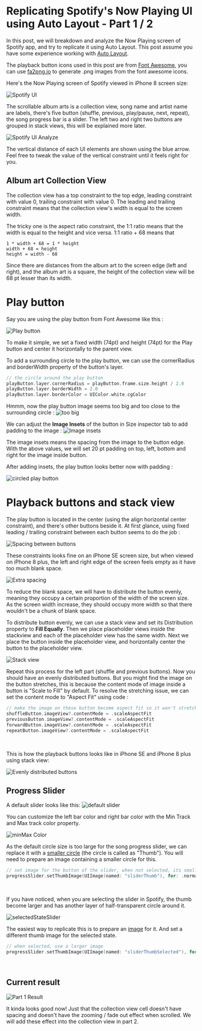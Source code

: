 # Replicating Spotify's Now Playing UI using Auto Layout - Part 1 / 2

In this post, we will breakdown and analyze the Now Playing screen of Spotify app, and try to replicate it  using Auto Layout. This post assume you have some experience working with [Auto Layout](https://fluffy.es/making-sense-of-auto-layout/). 

The playback button icons used in this post are from [Font Awesome](https://fontawesome.com), you can use [fa2png.io](http://fa2png.io) to generate .png images from the font awesome icons.



Here's the Now Playing screen of Spotify viewed in iPhone 8 screen size: 

![Spotify UI](https://iosimage.s3.amazonaws.com/2018/24-spotify/spotifyUI.png)



The scrollable album arts is a collection view, song name and artist name are labels, there's five button (shuffle, previous, play/pause, next, repeat), the song progress bar is a slider. The left two and right two buttons are grouped in stack views, this will be explained more later. 



![Spotify UI Analyze](https://iosimage.s3.amazonaws.com/2018/24-spotify/spotifyAnalyze.png)



The vertical distance of each UI elements are shown using the blue arrow. Feel free to tweak the value of the vertical constraint until it feels right for you.


## Album art Collection View

The collection view has a top constraint to the top edge, leading constraint with value 0, trailing constraint with value 0. The leading and trailing constraint means that the collection view's width is equal to the screen width.



The tricky one is the aspect ratio constraint, the 1:1 ratio means that the width is equal to the height and vice versa. 1:1 ratio + 68 means that 

```
1 * width + 68 = 1 * height
width + 68 = height
height = width - 68
```



Since there are distances from the album art to the screen edge (left and right), and the album art is a square, the height of the collection view will be 68 pt lesser than its width.



# Play button

Say you are using the play button from Font Awesome like this :  

![Play button](https://iosimage.s3.amazonaws.com/2018/24-spotify/playButton.png)



To make it simple, we set a fixed width (74pt) and height (74pt) for the Play button and center it horizontally to the parent view.



To add a surrounding circle to the play button, we can use the cornerRadius and borderWidth property of the button's layer.

```swift
// the circle around the play button
playButton.layer.cornerRadius = playButton.frame.size.height / 2.0
playButton.layer.borderWidth = 2.0
playButton.layer.borderColor = UIColor.white.cgColor
```



Hmmm, now the play button image seems too big and too close to the surrounding circle :
![too big](https://iosimage.s3.amazonaws.com/2018/24-spotify/tooBig.png)



We can adjust the **Image Insets** of the button in Size inspector tab to add padding to the image : 
![Image insets](https://iosimage.s3.amazonaws.com/2018/24-spotify/imageInsets.png)



The image insets means the spacing from the image to the button edge. With the above values, we will set 20 pt padding on top, left, bottom and right for the image inside button.



After adding insets, the play button looks better now with padding :

![circled play button](https://iosimage.s3.amazonaws.com/2018/24-spotify/circledPlayButton.png)



# Playback buttons and stack view

The play button is located in the center (using the align horizontal center constraint), and there's other buttons beside it. At first glance, using fixed leading / trailing constraint between each button seems to do the job : 

![Spacing between buttons](https://iosimage.s3.amazonaws.com/2018/24-spotify/spacing.png)



These constraints looks fine on an iPhone SE screen size, but when viewed on iPhone 8 plus, the left and right edge of the screen feels empty as it have too much blank space.

![Extra spacing](https://iosimage.s3.amazonaws.com/2018/24-spotify/extraSpacing.png)



To reduce the blank space, we will have to distribute the button evenly, meaning they occupy a certain proportion of the width of the screen size. As the screen width increase, they should occupy more width so that there wouldn't be a chunk of blank space.




To distribute button evenly, we can use a stack view and set its Distribution property to **Fill Equally**. Then we place placeholder views inside the stackview and each of the placeholder view has the same width. Next we place the button inside the placeholder view, and horizontally center the button to the placeholder view.

![Stack view](https://iosimage.s3.amazonaws.com/2018/24-spotify/buttonStackView.png)



Repeat this process for the left part (shuffle and previous buttons). Now you should have an evenly distributed buttons. But you might find the image on the button stretches, this is because the content mode of image inside a button is "Scale to Fill" by default. To resolve the stretching issue, we can set the content mode to "Aspect Fit" using code :

```swift
// make the image on these button become aspect fit so it won't stretch
shuffleButton.imageView?.contentMode = .scaleAspectFit
previousButton.imageView?.contentMode = .scaleAspectFit
forwardButton.imageView?.contentMode = .scaleAspectFit
repeatButton.imageView?.contentMode = .scaleAspectFit
```

<br>



This is how the playback buttons looks like in iPhone SE and iPhone 8 plus using stack view:  

![Evenly distributed buttons](https://iosimage.s3.amazonaws.com/2018/24-spotify/buttonsCompare.png)



## Progress Slider

A default slider looks like this: 
![default slider](https://iosimage.s3.amazonaws.com/2018/24-spotify/defaultSlider.png)



You can customize the left bar color and right bar color with the Min Track and Max track color property.

![minMax Color](https://iosimage.s3.amazonaws.com/2018/24-spotify/minMaxColor.png)



As the default circle size is too large for the song progress slider, we can replace it with a [smaller circle](https://iosimage.s3.amazonaws.com/2018/24-spotify/sliderThumb.png) (the circle is called as "Thumb"). You will need to prepare an image containing a smaller circle for this.

```swift
// set image for the button of the slider, when not selected, its small
progressSlider.setThumbImage(UIImage(named: "sliderThumb"), for: .normal)
```

<br>



If you have noticed, when you are selecting the slider in Spotify, the thumb become larger and has another layer of half-transparent circle around it. 

![selectedStateSlider](https://iosimage.s3.amazonaws.com/2018/24-spotify/selectedState.png)


The easiest way to replicate this is to prepare an [image](https://iosimage.s3.amazonaws.com/2018/24-spotify/sliderThumbSelected.png) for it. And set a different thumb image for the selected state.

```swift
// when selected, use a larger image
progressSlider.setThumbImage(UIImage(named: "sliderThumbSelected"), for: .highlighted)
```

<br>



## Current result

![Part 1 Result](https://iosimage.s3.amazonaws.com/2018/24-spotify/part1result.png)

It kinda looks good now! Just that the collection view cell doesn't have spacing and doesn't have the zooming / fade out effect when scrolled. We will add these effect into the collection view in part 2.























